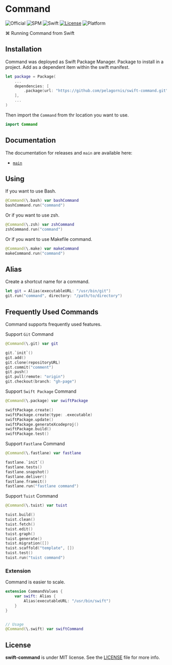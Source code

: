 # Command
![Official](https://img.shields.io/badge/project-official-green.svg?colorA=303033&colorB=226af6&label=Pelagornis)
![SPM](https://img.shields.io/badge/SPM-compatible-brightgreen.svg)
![Swift](https://img.shields.io/badge/Swift-5.7-orange.svg)
[![License](https://img.shields.io/github/license/pelagornis/swift-command)](https://github.com/pelagornis/swift-command/blob/main/LICENSE)
![Platform](https://img.shields.io/badge/platforms-macOS%2010.5-red)

⌘ Running Command from Swift

## Installation
Command was deployed as Swift Package Manager. Package to install in a project. Add as a dependent item within the swift manifest.
```swift
let package = Package(
    ...
    dependencies: [
        .package(url: "https://github.com/pelagornis/swift-command.git", from: "1.3.0")
    ],
    ...
)
```
Then import the `Command` from thr location you want to use.

```swift
import Command
```

## Documentation
The documentation for releases and ``main`` are available here:
- [``main``](https://pelagornis.github.io/swift-command/main/documentation/command)


## Using
If you want to use Bash.

```swift
@Command(\.bash) var bashCommand
bashCommand.run("command")
```
Or if you want to use zsh.

```swift
@Command(\.zsh) var zshCommand
zshCommand.run("command")
```

Or if you want to use Makefile command.

```swift
@Command(\.make) var makeCommand
makeCommand.run("command")
```
## Alias
Create a shortcut name for a command.
```swift
let git = Alias(executableURL: "/usr/bin/git")
git.run("command", directory: "/path/to/directory")
```

## Frequently Used Commands
Command supports frequently used features.

Support `Git` Command
```swift
@Command(\.git) var git

git.`init`()
git.add()
git.clone(repositoryURL)
git.commit("comment")
git.push()
git.pull(remote: "origin")
git.checkout(branch: "gh-page")
```

Support `Swift Package` Command
```swift
@Command(\.package) var swiftPackage

swiftPackage.create()
swiftPackage.create(type: .executable)
swiftPackage.update()
swiftPackage.generateXcodeproj()
swiftPackage.build()
swiftPackage.test()
```

Support `Fastlane` Command
```swift
@Command(\.fastlane) var fastlane

fastlane.`init`()
fastlane.tests()
fastlane.snapshot()
fastlane.deliver()
fastlane.frameit()
fastlane.run("fastlane command")
```

Support `Tuist` Command
```swift
@Command(\.tuist) var tuist

tuist.build()
tuist.clean()
tuist.fetch()
tuist.edit()
tuist.graph()
tuist.generate()
tuist.migration([])
tuist.scaffold("template", [])
tuist.test()
tuist.run("tuist command")
```

### Extension
Command is easier to scale.

```swift
extension CommandValues {
    var swift: Alias {
        Alias(executableURL: "/usr/bin/swift")
    }
}


// Usage
@Command(\.swift) var swiftCommand
```

## License
**swift-command** is under MIT license. See the [LICENSE](LICENSE) file for more info.

